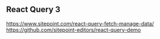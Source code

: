 ## React Query 3

https://www.sitepoint.com/react-query-fetch-manage-data/
https://github.com/sitepoint-editors/react-query-demo
